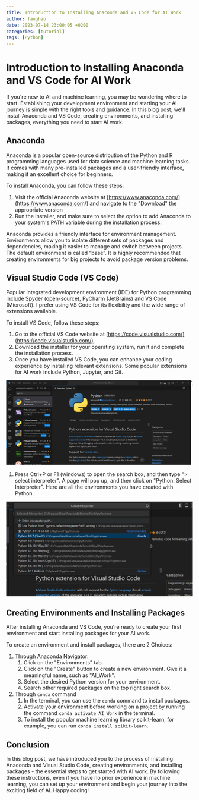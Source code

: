 ```yaml
---
title: Introduction to Installing Anaconda and VS Code for AI Work
author: fanghao
date: 2023-07-14 23:00:05 +0200
categories: [tutorial]
tags: [Python]
---
```



# Introduction to Installing Anaconda and VS Code for AI Work

If you're new to AI and machine learning, you may be wondering where to start. Establishing your development environment and starting your AI journey is simple with the right tools and guidance. In this blog post, we'll install Anaconda and VS Code, creating environments, and installing packages, everything you need to start AI work.

## Anaconda

Anaconda is a popular open-source distribution of the Python and R programming languages used for data science and machine learning tasks. It comes with many pre-installed packages and a user-friendly interface, making it an excellent choice for beginners.

To install Anaconda, you can follow these steps:

1. Visit the official Anaconda website at [https://www.anaconda.com/](https://www.anaconda.com/) and navigate to the "Download" the appropriate version
2. Run the installer, and make sure to select the option to add Anaconda to your system's PATH variable during the installation process.

Anaconda provides a friendly interface for environment management. Environments allow you to isolate different sets of packages and dependencies, making it easier to manage and switch between projects. The default environment is called “base”. It is highly recommended that creating environments for big projects to avoid package version problems.

## Visual Studio Code (VS Code)

Popular integrated development environment (IDE) for Python programming include Spyder (open-source), PyCharm (JetBrains) and VS Code (Microsoft). I prefer using VS Code for its flexibility and the wide range of extensions available.

To install VS Code, follow these steps:

1. Go to the official VS Code website at [https://code.visualstudio.com/](https://code.visualstudio.com/).
2. Download the installer for your operating system, run it and complete the installation process.
3. Once you have installed VS Code, you can enhance your coding experience by installing relevant extensions. Some popular extensions for AI work include Python, Jupyter, and Git.

![01](2023-07-14-Introduction-to-Installing-Anaconda-and-VS-Code/01.png)

1. Press Ctrl+P or F1 (windows) to open the search box, and then type "> select interpreter". A page will pop up, and then click on "Python: Select Interpreter". Here are all the environments you have created with Python. 

![02](2023-07-14-Introduction-to-Installing-Anaconda-and-VS-Code/02.png)

## Creating Environments and Installing Packages

After installing Anaconda and VS Code, you're ready to create your first environment and start installing packages for your AI work. 

To create an environment and install packages, there are 2 Choices:

1. Through Anaconda Navigator:
    1. Click on the "Environments" tab.
    2. Click on the "Create" button to create a new environment. Give it a meaningful name, such as "AI_Work".
    3. Select the desired Python version for your environment.
    4. Search other required packages on the top right search box.
2. Through `conda` command
    1. In the terminal, you can use the `conda` command to install packages. 
    2. Activate your environment before working on a project by running the command `conda activate AI_Work` in the terminal.
    3. To install the popular machine learning library scikit-learn, for example, you can run `conda install scikit-learn`.

## Conclusion

In this blog post, we have introduced you to the process of installing Anaconda and Visual Studio Code, creating environments, and installing packages - the essential steps to get started with AI work. By following these instructions, even if you have no prior experience in machine learning, you can set up your environment and begin your journey into the exciting field of AI. Happy coding!